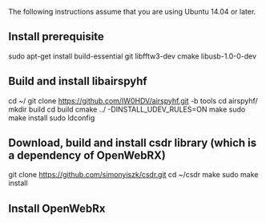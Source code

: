The following instructions assume that you are using Ubuntu 14.04 or later.

## Install prerequisite
sudo apt-get install build-essential git libfftw3-dev cmake libusb-1.0-0-dev

## Build and install libairspyhf
cd ~/
git clone https://github.com/IW0HDV/airspyhf.git -b tools
cd airspyhf/
mkdir build
cd build
cmake ../ -DINSTALL_UDEV_RULES=ON
make
sudo make install
sudo ldconfig

## Download, build and install csdr library (which is a dependency of OpenWebRX) 
git clone https://github.com/simonyiszk/csdr.git
cd ~/csdr
make
sudo make install


## Install OpenWebRx


